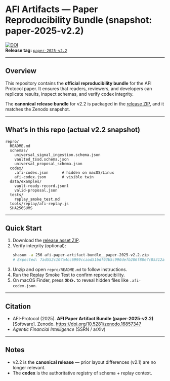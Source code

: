 # AFI Artifacts — Paper Reproducibility Bundle (snapshot: paper-2025-v2.2)

[![DOI](https://zenodo.org/badge/DOI/10.5281/zenodo.16857347.svg)](https://doi.org/10.5281/zenodo.16857347)  
**Release tag:** [`paper-2025-v2.2`](https://github.com/AFI-Protocol/afi-artifacts/releases/tag/paper-2025-v2.2)

---

## Overview  

This repository contains the **official reproducibility bundle** for the AFI Protocol paper. It ensures that readers, reviewers, and developers can replicate results, inspect schemas, and verify codex integrity.  

The **canonical release bundle** for v2.2 is packaged in the [release ZIP](https://github.com/AFI-Protocol/afi-artifacts/releases/tag/paper-2025-v2.2), and it matches the Zenodo snapshot.  

---

## What’s in this repo (actual v2.2 snapshot)  

```
repro/
  README.md
  schemas/
    universal_signal_ingestion.schema.json
    vaulted_tssd.schema.json
    universal_proposal_schema.json
  codex/
    .afi-codex.json      # hidden on macOS/Linux
    afi-codex.json       # visible twin
  data/examples/
    vault-ready-record.jsonl
    valid-proposal.json
  tests/
    replay_smoke_test.md
  tools/replay/afi-replay.js
  SHA256SUMS
```

---

## Quick Start  

1. Download the [release asset ZIP](https://github.com/AFI-Protocol/afi-artifacts/releases/tag/paper-2025-v2.2).  
2. Verify integrity (optional):  
   ```bash
   shasum -a 256 afi-paper-artifact-bundle__paper-2025-v2.2.zip
   # Expected: 7ad552c107a4cc6999ccaad51bdf93b5c990defb286f88e7c85312a5a53bb9c9
   ```  
3. Unzip and open `repro/README.md` to follow instructions.  
4. Run the Replay Smoke Test to confirm reproducibility.  
5. On macOS Finder, press **⌘⇧.** to reveal hidden files like `.afi-codex.json`.  

---

## Citation  

- AFI-Protocol (2025). **AFI Paper Artifact Bundle (paper-2025-v2.2)** [Software]. Zenodo. https://doi.org/10.5281/zenodo.16857347  
- *Agentic Financial Intelligence* (SSRN / arXiv)  

---

## Notes  

- v2.2 is the **canonical release** — prior layout differences (v2.1) are no longer relevant.  
- The **codex** is the authoritative registry of schema + replay context.  

